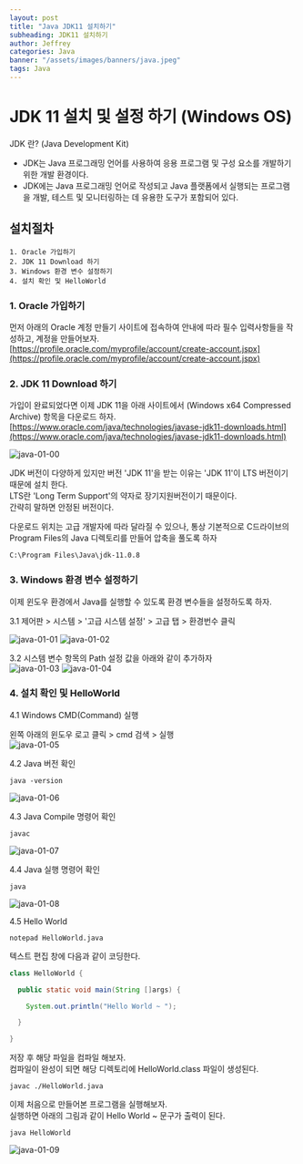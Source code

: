 ```yaml
---
layout: post
title: "Java JDK11 설치하기"
subheading: JDK11 설치하기
author: Jeffrey
categories: Java
banner: "/assets/images/banners/java.jpeg"
tags: Java
---
```



# JDK 11 설치 및 설정 하기 (Windows OS)    

JDK 란? (Java Development Kit)  
- JDK는 Java 프로그래밍 언어를 사용하여 응용 프로그램 및 구성 요소를 개발하기 위한 개발 환경이다.  
- JDK에는 Java 프로그래밍 언어로 작성되고 Java 플랫폼에서 실행되는 프로그램을 개발, 테스트 및 모니터링하는 데 유용한 도구가 포함되어 있다.  

## 설치절차
    1. Oracle 가입하기
    2. JDK 11 Download 하기
    3. Windows 환경 변수 설정하기
    4. 설치 확인 및 HelloWorld


### 1. Oracle 가입하기
먼저 아래의 Oracle 계정 만들기 사이트에 접속하여 안내에 따라 필수 입력사항들을 작성하고, 계정을 만들어보자.  
[https://profile.oracle.com/myprofile/account/create-account.jspx](https://profile.oracle.com/myprofile/account/create-account.jspx)

### 2. JDK 11 Download 하기
가입이 완료되었다면 이제 JDK 11을 아래 사이트에서 (Windows x64 Compressed Archive) 항목을 다운로드 하자.  
[https://www.oracle.com/java/technologies/javase-jdk11-downloads.html](https://www.oracle.com/java/technologies/javase-jdk11-downloads.html)

![java-01-00](../../../../assets/images/post/java_01/00.png)
  

JDK 버전이 다양하게 있지만 버전 'JDK 11'을 받는 이유는 'JDK 11'이 LTS 버전이기 때문에 설치 한다.    
LTS란 'Long Term Support'의 약자로 장기지원버전이기 때문이다.  
간략히 말하면 안정된 버전이다.  

다운로드 위치는 고급 개발자에 따라 달라질 수 있으나, 통상 기본적으로 C드라이브의 Program Files의 Java 디렉토리를 만들어 압축을 풀도록 하자  

    C:\Program Files\Java\jdk-11.0.8  


### 3. Windows 환경 변수 설정하기  
이제 윈도우 환경에서 Java를 실행할 수 있도록 환경 변수들을 설정하도록 하자.  

3.1 제어판 > 시스템 > '고급 시스템 설정' > 고급 탭 > 환경번수 클릭  

![java-01-01](../../../../assets/images/post/java_01/01.png)
![java-01-02](../../../../assets/images/post/java_01/02.png)

3.2 시스템 변수 항목의 Path 설정 값을 아래와 같이 추가하자   
![java-01-03](../../../../assets/images/post/java_01/03.png)
![java-01-04](../../../../assets/images/post/java_01/04.png)


### 4. 설치 확인 및 HelloWorld 

4.1 Windows CMD(Command) 실행  

왼쪽 아래의 윈도우 로고 클릭 > cmd 검색 > 실행  
![java-01-05](../../../../assets/images/post/java_01/05.png)


4.2 Java 버전 확인  
  
```shell script
java -version
```

  
![java-01-06](../../../../assets/images/post/java_01/06.png)


4.3 Java Compile 명령어 확인
    
```shell script
javac
```
  
![java-01-07](../../../../assets/images/post/java_01/07.png)  


4.4 Java 실행 명령어 확인  
  
```shell script
java
```  
  
![java-01-08](../../../../assets/images/post/java_01/08.png)  
 
  
4.5 Hello World  
  
```shell script
notepad HelloWorld.java
```
  

텍스트 편집 창에 다음과 같이 코딩한다.  

```java
class HelloWorld {

  public static void main(String []args) {

    System.out.println("Hello World ~ ");

  }

}

```

저장 후 해당 파일을 컴파일 해보자.  
컴파일이 완성이 되면 해당 디렉토리에 HelloWorld.class 파일이 생성된다.  
  
```shell script
javac ./HelloWorld.java
```

이제 처음으로 만들어본 프로그램을 실행해보자.  
실행하면 아래의 그림과 같이 Hello World ~ 문구가 출력이 된다.  
    
```shell script
java HelloWorld
```

![java-01-09](../../../../assets/images/post/java_01/09.png)  